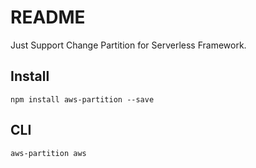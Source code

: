 # README

Just Support Change Partition for Serverless Framework.

## Install

```shell
npm install aws-partition --save
```

## CLI

```bash
aws-partition aws
```

